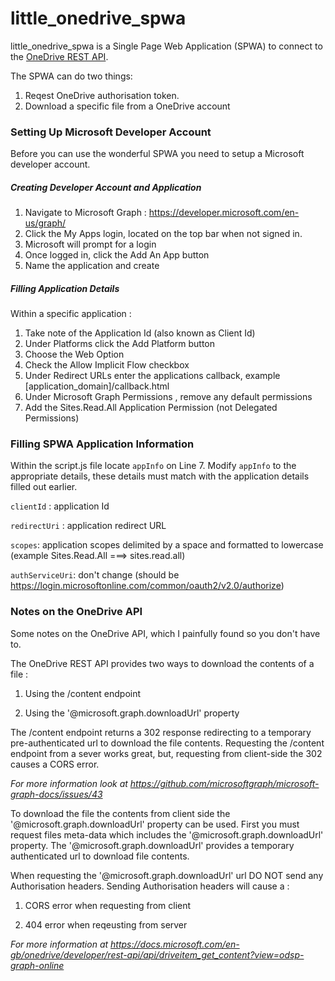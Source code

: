 # little_onedrive_spwa
little_onedrive_spwa is a Single Page Web Application (SPWA) to connect to the [OneDrive REST API](https://docs.microsoft.com/en-gb/onedrive/developer/rest-api/?view=odsp-graph-online).

The SPWA can do two things:

1. Reqest OneDrive authorisation token.
2. Download a specific file from a OneDrive account



### Setting Up Microsoft Developer Account

Before you can use the wonderful SPWA  you need to setup a Microsoft developer account.



##### Creating Developer Account and Application

1. Navigate to Microsoft Graph :  <https://developer.microsoft.com/en-us/graph/>
2. Click the My Apps login, located on the top bar when not signed in.
3. Microsoft will prompt for a login
4. Once logged in, click the Add An App button
5. Name the application and create



##### Filling Application Details

Within a specific application : 

1. Take note of the Application Id (also known as Client Id)
2. Under Platforms click the Add Platform button
3. Choose the Web Option
4. Check the Allow Implicit Flow checkbox
5. Under Redirect URLs enter the applications callback, example [application_domain]/callback.html
6. Under Microsoft Graph Permissions , remove any default permissions
7. Add the Sites.Read.All Application Permission (not Delegated Permissions)



### Filling SPWA Application Information

Within the script.js file locate ```appInfo``` on Line 7. Modify ```appInfo``` to the appropriate details, these details must match with the application details filled out earlier.

```clientId``` : application Id

```redirectUri``` : application redirect URL

```scopes```: application scopes delimited by a space and formatted to lowercase (example Sites.Read.All ===> sites.read.all)

```authServiceUri```: don't change (should be https://login.microsoftonline.com/common/oauth2/v2.0/authorize)



### Notes on the OneDrive API

Some notes on the OneDrive API, which I painfully found so you don't have to.

The OneDrive REST API provides two ways to download the contents of a file : 

1. Using the /content endpoint

2. Using the '@microsoft.graph.downloadUrl' property


The /content endpoint returns a 302 response redirecting to a temporary pre-authenticated url to download the file contents. Requesting the /content endpoint from a sever works great, but, requesting from client-side the 302 causes a CORS error.



*For more information look at https://github.com/microsoftgraph/microsoft-graph-docs/issues/43*



To download the file the contents from client side the '@microsoft.graph.downloadUrl' property can be used. First you must request files meta-data which includes the '@microsoft.graph.downloadUrl' property. The '@microsoft.graph.downloadUrl' provides a temporary authenticated url to download file contents.



When requesting the '@microsoft.graph.downloadUrl' url DO NOT send any Authorisation headers. Sending Authorisation headers will cause a :

1. CORS error when requesting from client

2. 404 error when reqeusting from server


*For more information at https://docs.microsoft.com/en-gb/onedrive/developer/rest-api/api/driveitem_get_content?view=odsp-graph-online*